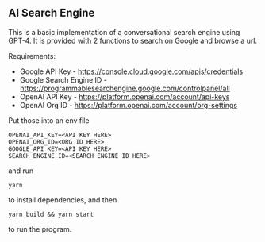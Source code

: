 ## AI Search Engine

This is a basic implementation of a conversational search engine using GPT-4.
It is provided with 2 functions to search on Google and browse a url.

Requirements:
- Google API Key - https://console.cloud.google.com/apis/credentials
- Google Search Engine ID - https://programmablesearchengine.google.com/controlpanel/all
- OpenAI API Key - https://platform.openai.com/account/api-keys
- OpenAI Org ID - https://platform.openai.com/account/org-settings

Put those into an env file

```text
OPENAI_API_KEY=<API KEY HERE>
OPENAI_ORG_ID=<ORG ID HERE>
GOOGLE_API_KEY=<API KEY HERE>
SEARCH_ENGINE_ID=<SEARCH ENGINE ID HERE>
```

 and run

 `yarn`

 to install dependencies, and then

`yarn build && yarn start`

to run the program.
